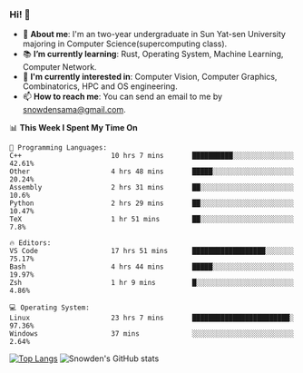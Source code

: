 ### Hi! 👋

+ :school: **About me**: I'm an two-year undergraduate in Sun Yat-sen University majoring in Computer Science(supercomputing class).
+ :books: **I’m currently learning**: Rust, Operating System, Machine Learning, Computer Network.
+ :lollipop: **I'm currently interested in**: Computer Vision, Computer Graphics, Combinatorics, HPC and OS engineering.
+ 📫 **How to reach me**: You can send an email to me by snowdensama@gmail.com.

<!--START_SECTION:waka-->
📊 **This Week I Spent My Time On** 

```text
💬 Programming Languages: 
C++                      10 hrs 7 mins       ██████████░░░░░░░░░░░░░░░   42.61% 
Other                    4 hrs 48 mins       █████░░░░░░░░░░░░░░░░░░░░   20.24% 
Assembly                 2 hrs 31 mins       ██░░░░░░░░░░░░░░░░░░░░░░░   10.6% 
Python                   2 hrs 29 mins       ██░░░░░░░░░░░░░░░░░░░░░░░   10.47% 
TeX                      1 hr 51 mins        ██░░░░░░░░░░░░░░░░░░░░░░░   7.8%

🔥 Editors: 
VS Code                  17 hrs 51 mins      ██████████████████░░░░░░░   75.17% 
Bash                     4 hrs 44 mins       █████░░░░░░░░░░░░░░░░░░░░   19.97% 
Zsh                      1 hr 9 mins         █░░░░░░░░░░░░░░░░░░░░░░░░   4.86%

💻 Operating System: 
Linux                    23 hrs 7 mins       ████████████████████████░   97.36% 
Windows                  37 mins             ░░░░░░░░░░░░░░░░░░░░░░░░░   2.64%

```


<!--END_SECTION:waka-->


[![Top Langs](https://github-readme-stats.vercel.app/api/top-langs/?username=lixk28&langs_count=8&layout=compact&hide_border=true)](https://github.com/lixk28/github-readme-stats)
![Snowden's GitHub stats](https://github-readme-stats.vercel.app/api?username=lixk28&show_icons=true&hide_border=true&count_private=true)



<!--
**lixk28/lixk28** is a ✨ _special_ ✨ repository because its `README.md` (this file) appears on your GitHub profile.

Here are some ideas to get you started:

- 🔭 I’m currently working on ...
- 🌱 I’m currently learning ...
- 👯 I’m looking to collaborate on ...
- 🤔 I’m looking for help with ...
- 💬 Ask me about ...
- 📫 How to reach me: ...
- 😄 Pronouns: ...
- ⚡ Fun fact: ...
  -->
